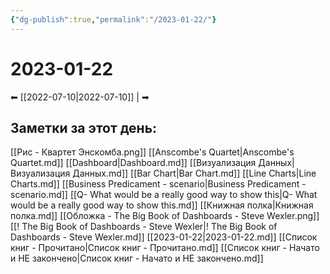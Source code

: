```yaml
---
{"dg-publish":true,"permalink":"/2023-01-22/"}
---
```


# 2023-01-22
⬅ [[2022-07-10\|2022-07-10]] |  ➡

## Заметки за этот день:


[[Рис - Квартет Энскомба.png]]
[[Anscombe's Quartet\|Anscombe's Quartet.md]]
[[Dashboard\|Dashboard.md]]
[[Визуализация Данных\|Визуализация Данных.md]]
[[Bar Chart\|Bar Chart.md]]
[[Line Charts\|Line Charts.md]]
[[Business Predicament - scenario\|Business Predicament - scenario.md]]
[[Q- What would be a really good way to show this\|Q- What would be a really good way to show this.md]]
[[Книжная полка\|Книжная полка.md]]
[[Обложка - The Big Book of Dashboards - Steve Wexler.png]]
[[! The Big Book of Dashboards -  Steve Wexler\|! The Big Book of Dashboards -  Steve Wexler.md]]
[[2023-01-22\|2023-01-22.md]]
[[Список книг - Прочитано\|Список книг - Прочитано.md]]
[[Список книг - Начато и НЕ закончено\|Список книг - Начато и НЕ закончено.md]]

